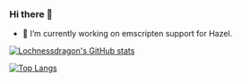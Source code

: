 ### Hi there 👋
- 🔭 I’m currently working on emscripten support for Hazel.

[![Lochnessdragon's GitHub stats](https://github-readme-stats.vercel.app/api?username=lochnessdragon&show_icons=true&theme=great-gatsby)](https://github.com/anuraghazra/github-readme-stats)

[![Top Langs](https://github-readme-stats.vercel.app/api/top-langs/?username=lochnessdragon&theme=great-gatsby)](https://github.com/anuraghazra/github-readme-stats)

<!--
**lochnessdragon/lochnessdragon** is a ✨ _special_ ✨ repository because its `README.md` (this file) appears on your GitHub profile.

Here are some ideas to get you started:

- 🔭 I’m currently working on ...
- 🌱 I’m currently learning ...
- 👯 I’m looking to collaborate on ...
- 🤔 I’m looking for help with ...
- 💬 Ask me about ...
- 📫 How to reach me: ...
- 😄 Pronouns: ...
- ⚡ Fun fact: ...
-->
